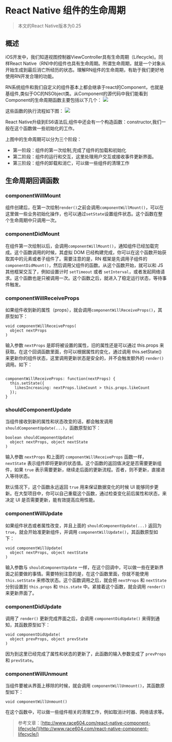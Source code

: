 # React Native 组件的生命周期


> 本文的React Native版本为0.25 

## 概述
iOS开发中，我们知道视图控制器ViewController具有生命周期（Lifecycle)。同样React Native（RN)中的组件也具有生命周期。所谓生命周期，就是一个对象从开始生成到最后消亡所经历的状态。理解RN组件的生命周期，有助于我们更好地使用RN开发合理的功能。

RN系统组件和我们自定义的组件基本上都会继承于react的Component，也就是基组件,类似于OC的NSObject类。从Component的源代码中我们能看到Component的生命周期函数主要包括以下几个：
![](http://ww2.sinaimg.cn/large/8bd0decfgw1f52mgacmcwj20kr053jtd.jpg)

这些函数的执行流程如下图：
![](http://ww4.sinaimg.cn/large/8bd0decfgw1f52mgt0ot3j20jv0ik0uv.jpg)

React Native升级到ES6语法后,组件中还会有一个构造函数：constructor,我们一般在这个函数做一些初始化的工作。

上图中的生命周期可以分为三个阶段：

* 第一阶段：组件的第一次绘制,完成了组件的加载和初始化
* 第二阶段：组件的运行和交互，这里处理用户交互或接收事件更新界面。
* 第三阶段：组件的卸载和消亡，可以做一些组件的清理工作

## 生命周期回调函数

### componentWillMount
组件创建后，在第一次绘制`render()`之前会调用`componentWillMount()`，可以在这里做一些业务初始化操作，也可以通过`setState`设置组件状态。这个函数在整个生命周期中只调用一次。

### componentDidMount
在组件第一次绘制以后，会调用`componentWillMount()`，通知组件已经加载完成。这个函数调用的时候，其虚拟 DOM 已经构建完成，你可以在这个函数开始获取其中的元素或者子组件了。需要注意的是，RN 框架是先调用子组件的 `componentDidMount()`，然后调用父组件的函数。从这个函数开始，就可以和 JS 其他框架交互了，例如设置计时 `setTimeout` 或者 `setInterval`，或者发起网络请求。这个函数也是只被调用一次。这个函数之后，就进入了稳定运行状态，等待事件触发。

### componentWillReceiveProps
如果组件收到新的属性（props），就会调用`componentWillReceiveProps()`，其原型如下：
```
void componentWillReceiveProps(  
  object nextProps
)
```
输入参数 `nextProps` 是即将被设置的属性，旧的属性还是可以通过 this.props 来获取。在这个回调函数里面，你可以根据属性的变化，通过调用 this.setState() 来更新你的组件状态，这里调用更新状态是安全的，并不会触发额外的 `render()` 调用。如下：

```

componentWillReceiveProps: function(nextProps) {  
  this.setState({
    likesIncreasing: nextProps.likeCount > this.props.likeCount
  });
}

```
### shouldComponentUpdate

当组件接收到新的属性和状态改变的话，都会触发调用 `shouldComponentUpdate(...)`，函数原型如下：

```
boolean shouldComponentUpdate(  
  object nextProps, object nextState
)
```
输入参数 `nextProps` 和上面的 `componentWillReceiveProps` 函数一样，`nextState` 表示组件即将更新的状态值。这个函数的返回值决定是否需要更新组件，如果 `true` 表示需要更新，继续走后面的更新流程。否者，则不更新，直接进入等待状态。

默认情况下，这个函数永远返回 `true` 用来保证数据变化的时候 UI 能够同步更新。在大型项目中，你可以自己重载这个函数，通过检查变化前后属性和状态，来决定 UI 是否需要更新，能有效提高应用性能。

### componentWillUpdate

如果组件状态或者属性改变，并且上面的 `shouldComponentUpdate(...)` 返回为 `true`，就会开始准更新组件，并调用 `componentWillUpdate()`，其函数原型如下：

```
void componentWillUpdate(  
  object nextProps, object nextState
)
```

输入参数与 `shouldComponentUpdate` 一样，在这个回调中，可以做一些在更新界面之前要做的事情。需要特别注意的是，在这个函数里面，你就不能使用 `this.setState` 来修改状态。这个函数调用之后，就会把 `nextProps` 和 `nextState` 分别设置到 `this.props` 和 `this.state` 中。紧接着这个函数，就会调用 `render()` 来更新界面了。

### componentDidUpdate

调用了 `render()` 更新完成界面之后，会调用 `componentDidUpdate()` 来得到通知，其函数原型如下：

```
void componentDidUpdate(  
  object prevProps, object prevState
)
```

因为到这里已经完成了属性和状态的更新了，此函数的输入参数变成了 `prevProps` 和 `prevState`。

### componentWillUnmount
当组件要被从界面上移除的时候，就会调用 `componentWillUnmount()`，其函数原型如下：

```
void componentWillUnmount()  
```
在这个函数中，可以做一些组件相关的清理工作，例如取消计时器、网络请求等。

> 参考文章：[http://www.race604.com/react-native-component-lifecycle/](http://www.race604.com/react-native-component-lifecycle/)

